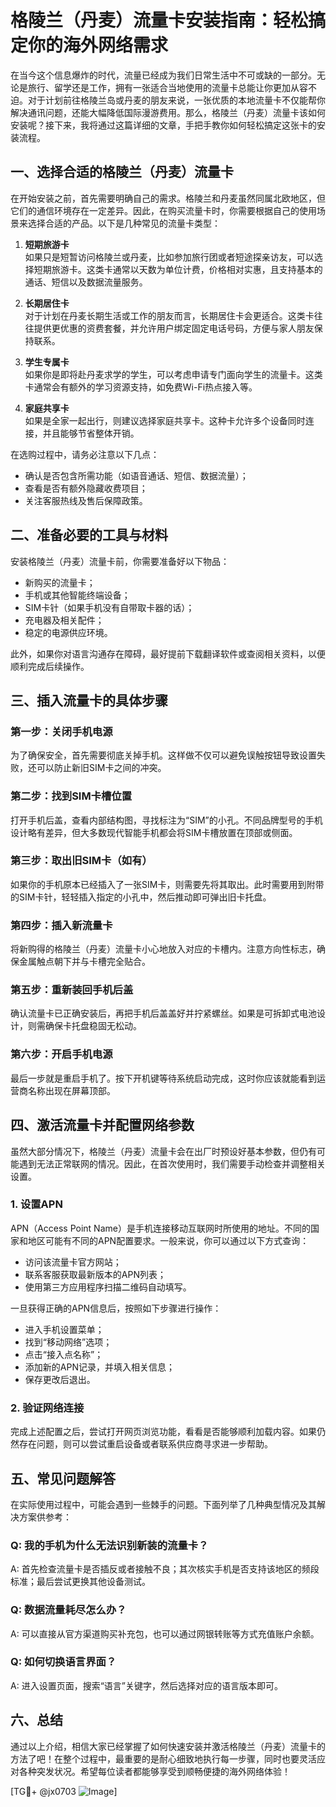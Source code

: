 # 格陵兰（丹麦）流量卡安装指南：轻松搞定你的海外网络需求

在当今这个信息爆炸的时代，流量已经成为我们日常生活中不可或缺的一部分。无论是旅行、留学还是工作，拥有一张适合当地使用的流量卡总能让你更加从容不迫。对于计划前往格陵兰岛或丹麦的朋友来说，一张优质的本地流量卡不仅能帮你解决通讯问题，还能大幅降低国际漫游费用。那么，格陵兰（丹麦）流量卡该如何安装呢？接下来，我将通过这篇详细的文章，手把手教你如何轻松搞定这张卡的安装流程。

## 一、选择合适的格陵兰（丹麦）流量卡

在开始安装之前，首先需要明确自己的需求。格陵兰和丹麦虽然同属北欧地区，但它们的通信环境存在一定差异。因此，在购买流量卡时，你需要根据自己的使用场景来选择合适的产品。以下是几种常见的流量卡类型：

1. **短期旅游卡**  
   如果只是短暂访问格陵兰或丹麦，比如参加旅行团或者短途探亲访友，可以选择短期旅游卡。这类卡通常以天数为单位计费，价格相对实惠，且支持基本的通话、短信以及数据流量服务。

2. **长期居住卡**  
   对于计划在丹麦长期生活或工作的朋友而言，长期居住卡会更适合。这类卡往往提供更优惠的资费套餐，并允许用户绑定固定电话号码，方便与家人朋友保持联系。

3. **学生专属卡**  
   如果你是即将赴丹麦求学的学生，可以考虑申请专门面向学生的流量卡。这类卡通常会有额外的学习资源支持，如免费Wi-Fi热点接入等。

4. **家庭共享卡**  
   如果是全家一起出行，则建议选择家庭共享卡。这种卡允许多个设备同时连接，并且能够节省整体开销。

在选购过程中，请务必注意以下几点：
- 确认是否包含所需功能（如语音通话、短信、数据流量）；
- 查看是否有额外隐藏收费项目；
- 关注客服热线及售后保障政策。

## 二、准备必要的工具与材料

安装格陵兰（丹麦）流量卡前，你需要准备好以下物品：
- 新购买的流量卡；
- 手机或其他智能终端设备；
- SIM卡针（如果手机没有自带取卡器的话）；
- 充电器及相关配件；
- 稳定的电源供应环境。

此外，如果你对语言沟通存在障碍，最好提前下载翻译软件或查阅相关资料，以便顺利完成后续操作。

## 三、插入流量卡的具体步骤

### 第一步：关闭手机电源
为了确保安全，首先需要彻底关掉手机。这样做不仅可以避免误触按钮导致设置失败，还可以防止新旧SIM卡之间的冲突。

### 第二步：找到SIM卡槽位置
打开手机后盖，查看内部结构图，寻找标注为“SIM”的小孔。不同品牌型号的手机设计略有差异，但大多数现代智能手机都会将SIM卡槽放置在顶部或侧面。

### 第三步：取出旧SIM卡（如有）
如果你的手机原本已经插入了一张SIM卡，则需要先将其取出。此时需要用到附带的SIM卡针，轻轻插入指定的小孔中，然后推动即可弹出旧卡托盘。

### 第四步：插入新流量卡
将新购得的格陵兰（丹麦）流量卡小心地放入对应的卡槽内。注意方向性标志，确保金属触点朝下并与卡槽完全贴合。

### 第五步：重新装回手机后盖
确认流量卡已正确安装后，再把手机后盖盖好并拧紧螺丝。如果是可拆卸式电池设计，则需确保卡托盘稳固无松动。

### 第六步：开启手机电源
最后一步就是重启手机了。按下开机键等待系统启动完成，这时你应该就能看到运营商名称出现在屏幕顶部。

## 四、激活流量卡并配置网络参数

虽然大部分情况下，格陵兰（丹麦）流量卡会在出厂时预设好基本参数，但仍有可能遇到无法正常联网的情况。因此，在首次使用时，我们需要手动检查并调整相关设置。

### 1. 设置APN
APN（Access Point Name）是手机连接移动互联网时所使用的地址。不同的国家和地区可能有不同的APN配置要求。一般来说，你可以通过以下方式查询：
- 访问该流量卡官方网站；
- 联系客服获取最新版本的APN列表；
- 使用第三方应用程序扫描二维码自动填写。

一旦获得正确的APN信息后，按照如下步骤进行操作：
- 进入手机设置菜单；
- 找到“移动网络”选项；
- 点击“接入点名称”；
- 添加新的APN记录，并填入相关信息；
- 保存更改后退出。

### 2. 验证网络连接
完成上述配置之后，尝试打开网页浏览功能，看看是否能够顺利加载内容。如果仍然存在问题，则可以尝试重启设备或者联系供应商寻求进一步帮助。

## 五、常见问题解答

在实际使用过程中，可能会遇到一些棘手的问题。下面列举了几种典型情况及其解决方案供参考：

### Q: 我的手机为什么无法识别新装的流量卡？
A: 首先检查流量卡是否插反或者接触不良；其次核实手机是否支持该地区的频段标准；最后尝试更换其他设备测试。

### Q: 数据流量耗尽怎么办？
A: 可以直接从官方渠道购买补充包，也可以通过网银转账等方式充值账户余额。

### Q: 如何切换语言界面？
A: 进入设置页面，搜索“语言”关键字，然后选择对应的语言版本即可。

## 六、总结

通过以上介绍，相信大家已经掌握了如何快速安装并激活格陵兰（丹麦）流量卡的方法了吧！在整个过程中，最重要的是耐心细致地执行每一步骤，同时也要灵活应对各种突发状况。希望每位读者都能够享受到顺畅便捷的海外网络体验！

[TG💪+ @jx0703 ![Image](https://github.com/user-attachments/assets/dbca1d08-cadb-493c-b0ec-ad6f7a83f270)]